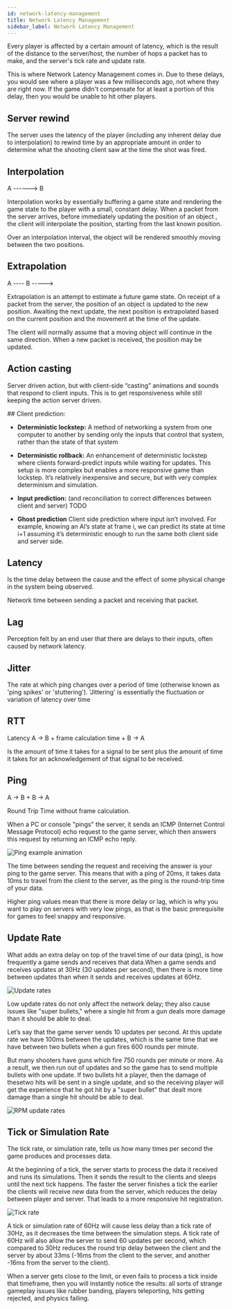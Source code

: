 ```yaml
---
id: network-latency-management
title: Network Latency Management
sidebar_label: Network Latency Management
---
```


Every player is affected by a certain amount of latency, which is the result of the distance to the server/host, the number of hops a packet has to make, and the server's tick rate and update rate.

This is where Network Latency Management comes in. Due to these delays, you would see where a player was a few milliseconds ago, not where they are right now. If the game didn't compensate for at least a portion of this delay, then you would be unable to hit other players.



## Server rewind

The server uses the latency of the player (including any inherent delay due to interpolation) to rewind time by an appropriate amount in order to determine what the shooting client saw at the time the shot was fired.
 

## Interpolation

A ------> B

Interpolation works by essentially buffering a game state and rendering the game state to the player with a small, constant delay. When a packet from the server arrives, before immediately updating the position of an object , the client will interpolate the position, starting from the last known position. 

Over an interpolation interval, the object will be rendered  smoothly  moving between the two positions. 

## Extrapolation


A ---- B -----> 

Extrapolation is an attempt to estimate a future game state. On receipt of a packet from the server, the position of an object is updated to the new position. Awaiting the next update, the next position is extrapolated based on the current position and the movement at the time of the update. 

The client will normally assume that a moving object will continue in the same direction. When a new packet is received, the position may be updated.

## Action casting

Server driven action, but with client-side “casting” animations and sounds that respond to client inputs. This is to get responsiveness while still keeping the action server driven.

## Client prediction:

- **Deterministic lockstep:**
  A method of networking a system from one computer to another by sending only the inputs that control that system, rather than the state of that system

- **Deterministic rollback:**
  An enhancement of deterministic lockstep where clients forward-predict inputs while waiting for updates. This setup is more complex but enables a more responsive game than lockstep. It’s relatively inexpensive and secure, but with very complex determinism and simulation.

- **Input prediction:**
  (and reconciliation to correct differences between client and server) TODO

- **Ghost prediction**
  Client side prediction where input isn’t involved. For example, knowing an AI’s state at frame i, we can predict its state at time i+1 assuming it’s deterministic enough to run the same both client side and server side.
     

## Latency

Is the time delay between the cause and the effect of some physical change in the system being observed. 

Network time between sending a packet and receiving that packet.

## Lag

Perception felt by an end user that there are delays to their inputs, often caused by network latency. 

## Jitter

The rate at which ping changes over a period of time (otherwise known as 'ping spikes' or 'stuttering'). 'Jittering' is essentially the fluctuation or variation of latency over time

## RTT

Latency A → B + frame calculation time + B → A

Is the amount of time it takes for a signal to be sent plus the amount of time it takes for an acknowledgement of that signal to be received. 

## Ping

A → B + B → A

Round Trip Time without frame calculation. 

When a PC or console "pings" the server, it sends an ICMP (Internet Control Message Protocol) echo request to the game server, which then answers this request by returning an ICMP echo reply.

![Ping example animation](../../../static/img/ping-animation.gif)

The time between sending the request and receiving the answer is your ping to the game server. This means that with a ping of 20ms, it takes data 10ms to travel from the client to the server, as the ping is the round-trip time of your data.

Higher ping values mean that there is more delay or lag, which is why you want to play on servers with very low pings, as that is the basic prerequisite for games to feel snappy and responsive.

## Update Rate

What adds an extra delay on top of the travel time of our data (ping), is how frequently a game sends and receives that data.When a game sends and receives updates at 30Hz (30 updates per second), then there is more time between updates than when it sends and receives updates at 60Hz.

![Update rates](../../../static/img/update-rates.png)

Low update rates do not only affect the network delay; they also cause issues like "super bullets," where a single hit from a gun deals more damage than it should be able to deal. 

Let’s say that the game server sends 10 updates per second. At this update rate we have 100ms between the updates, which is the same time that we have between two bullets when a gun fires 600 rounds per minute.

But many shooters have guns which fire 750 rounds per minute or more. As a result, we then run out of updates and so the game has to send multiple bullets with one update. If two bullets hit a player, then the damage of thesetwo hits will be sent in a single update, and so the receiving player will get the experience that he got hit by a "super bullet" that dealt more damage than a single hit should be able to deal.

![RPM update rates](../../../static/img/rpm_update_rates.png)

## Tick or Simulation Rate

The tick rate, or simulation rate, tells us how many times per second the game produces and processes data.

At the beginning of a tick, the server starts to process the data it received and runs its simulations. Then it sends the result to the clients and sleeps until the next tick happens. The faster the server finishes a tick the earlier the clients will receive new data from the server, which reduces the delay between player and server. That leads to a more responsive hit registration. 

![Tick rate](../../../static/img/tick_rate.png)

A tick or simulation rate of 60Hz will cause less delay than a tick rate of 30Hz, as it decreases the time between the simulation steps. A tick rate of 60Hz will also allow the server to send 60 updates per second, which compared to 30Hz reduces the round trip delay between the client and the server by about 33ms (-16ms from the client to the server, and another -16ms from the server to the client).

When a server gets close to the limit, or even fails to process a tick inside that timeframe, then you will instantly notice the results: all sorts of strange gameplay issues like rubber banding, players teleporting, hits getting rejected, and physics failing.
